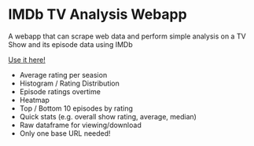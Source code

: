 # IMDb TV Analysis Webapp
A webapp that can scrape web data and perform simple analysis on a TV Show and its episode data using IMDb

[Use it here!](https://mattni-imdb-tv-data-analysis.streamlit.app/)
- Average rating per seasion
- Histogram / Rating Distribution
- Episode ratings overtime
- Heatmap
- Top / Bottom 10 episodes by rating
- Quick stats (e.g. overall show rating, average, median)
- Raw dataframe for viewing/download
- Only one base URL needed!
